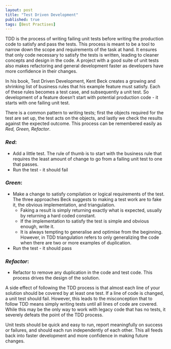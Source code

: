 ```yaml
---
layout: post
title: "Test Driven Development"
published: true
tags: [Best Practises]
---
```


TDD is the process of writing failing unit tests before writing the production code to satisfy and pass the tests. This process is meant to be a tool to narrow down the scope and requirements of the task at hand. It ensures that only code necessary to satisfy the tests is written, leading to cleaner concepts and design in the code. A project with a good suite of unit tests also makes refactoring and general development faster as developers have more confidence in their changes.

In his book, Test Driven Development, Kent Beck creates a growing and shrinking list of business rules that his example feature must satisfy. Each of these rules becomes a test case, and subsequently a unit test. So development of a feature doesn’t start with potential production code - it starts with one failing unit test.

There is a common pattern to writing tests; first the objects required for the test are set up, the test acts on the objects, and lastly we check the results against the expected outcome. This process can be remembered easily as _Red, Green, Refactor_.

### _Red_:
- Add a little test. The rule of thumb is to start with the business rule that requires the least amount of change to go from a failing unit test to one that passes.
- Run the test - it should fail

### _Green_:
- Make a change to satisfy compilation or logical requirements of the test. The three approaches Beck suggests to making a test work are to fake it, the obvious implementation, and triangulation.
  - Faking a result is simply returning exactly what is expected, usually by returning a hard coded constant.
  - If the implementation to satisfy the test is simple and obvious enough, write it.
  - It is always tempting to generalise and optimise from the beginning. However, in TDD triangulation refers to only generalizing the code when there are two or more examples of duplication.
- Run the test - it should pass

### _Refactor_:
- Refactor to remove any duplication in the code and test code. This process drives the design of the solution.

A side effect of following the TDD process is that almost each line of your solution should be covered by at least one test. If a line of code is changed, a unit test should fail. However, this leads to the misconception that to follow TDD means simply writing tests until all lines of code are covered. While this may be the only way to work with legacy code that has no tests, it severely defeats the point of the TDD process.

Unit tests should be quick and easy to run, report meaningfully on success or failures, and should each run independently of each other. This all feeds back into faster development and more confidence in making future changes.
